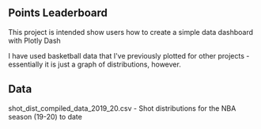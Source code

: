 ## Points Leaderboard
This project is intended show users how to create a simple data dashboard with Plotly Dash

I have used basketball data that I've previously plotted for other projects - essentially it is just a graph of distributions, however.

## Data
shot_dist_compiled_data_2019_20.csv - Shot distributions for the NBA season (19-20) to date  

